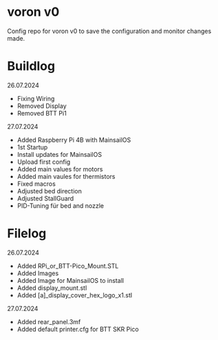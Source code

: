 # voron v0
Config repo for voron v0 to save the configuration and monitor changes made.

# Buildlog
26.07.2024
- Fixing Wiring
- Removed Display
- Removed BTT Pi1

27.07.2024
- Added Raspberry Pi 4B with MainsailOS
- 1st Startup
- Install updates for MainsailOS
- Upload first config
- Added main values for motors
- Added main vaules for thermistors
- Fixed macros
- Adjusted bed direction
- Adjusted StallGuard
- PID-Tuning für bed and nozzle

# Filelog
26.07.2024
- Added RPi_or_BTT-Pico_Mount.STL
- Added Images
- Added Image for MainsailOS to install
- Added display_mount.stl
- Added [a]_display_cover_hex_logo_x1.stl

27.07.2024
- Added rear_panel.3mf
- Added default printer.cfg for BTT SKR Pico